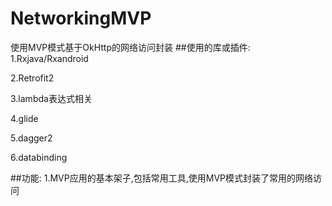# NetworkingMVP
使用MVP模式基于OkHttp的网络访问封装
##使用的库或插件:<br/>
1.Rxjava/Rxandroid

2.Retrofit2

3.lambda表达式相关

4.glide

5.dagger2

6.databinding

##功能:
1.MVP应用的基本架子,包括常用工具,使用MVP模式封装了常用的网络访问


